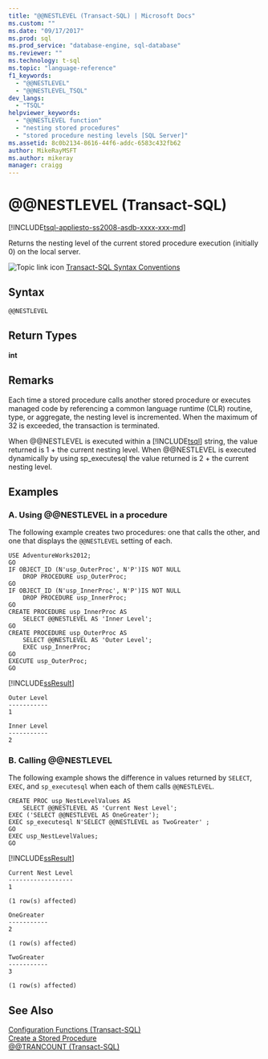 ```yaml
---
title: "@@NESTLEVEL (Transact-SQL) | Microsoft Docs"
ms.custom: ""
ms.date: "09/17/2017"
ms.prod: sql
ms.prod_service: "database-engine, sql-database"
ms.reviewer: ""
ms.technology: t-sql
ms.topic: "language-reference"
f1_keywords: 
  - "@@NESTLEVEL"
  - "@@NESTLEVEL_TSQL"
dev_langs: 
  - "TSQL"
helpviewer_keywords: 
  - "@@NESTLEVEL function"
  - "nesting stored procedures"
  - "stored procedure nesting levels [SQL Server]"
ms.assetid: 8c0b2134-8616-44f6-addc-6583c432fb62
author: MikeRayMSFT
ms.author: mikeray
manager: craigg
---
```

# &#x40;&#x40;NESTLEVEL (Transact-SQL)
[!INCLUDE[tsql-appliesto-ss2008-asdb-xxxx-xxx-md](../../includes/tsql-appliesto-ss2008-asdb-xxxx-xxx-md.md)]

  Returns the nesting level of the current stored procedure execution (initially 0) on the local server.  
  
 ![Topic link icon](../../database-engine/configure-windows/media/topic-link.gif "Topic link icon") [Transact-SQL Syntax Conventions](../../t-sql/language-elements/transact-sql-syntax-conventions-transact-sql.md)  
  
## Syntax  
  
```  
@@NESTLEVEL  
```  
  
## Return Types  
 **int**  
  
## Remarks  
 Each time a stored procedure calls another stored procedure or executes managed code by referencing a common language runtime (CLR) routine, type, or aggregate, the nesting level is incremented. When the maximum of 32 is exceeded, the transaction is terminated.  
  
 When @@NESTLEVEL is executed within a [!INCLUDE[tsql](../../includes/tsql-md.md)] string, the value returned is 1 + the current nesting level. When @@NESTLEVEL is executed dynamically by using sp_executesql the value returned is 2 + the current nesting level.  
  
## Examples  
  
### A. Using @@NESTLEVEL in a procedure  
 The following example creates two procedures: one that calls the other, and one that displays the `@@NESTLEVEL` setting of each.  
  
```  
USE AdventureWorks2012;  
GO  
IF OBJECT_ID (N'usp_OuterProc', N'P')IS NOT NULL  
    DROP PROCEDURE usp_OuterProc;  
GO  
IF OBJECT_ID (N'usp_InnerProc', N'P')IS NOT NULL  
    DROP PROCEDURE usp_InnerProc;  
GO  
CREATE PROCEDURE usp_InnerProc AS   
    SELECT @@NESTLEVEL AS 'Inner Level';  
GO  
CREATE PROCEDURE usp_OuterProc AS   
    SELECT @@NESTLEVEL AS 'Outer Level';  
    EXEC usp_InnerProc;  
GO  
EXECUTE usp_OuterProc;  
GO  
```  
  
 [!INCLUDE[ssResult](../../includes/ssresult-md.md)]  
  
 ```
Outer Level  
-----------  
1  
  
Inner Level  
-----------  
2
```  
  
### B. Calling @@NESTLEVEL  
 The following example shows the difference in values returned by `SELECT`, `EXEC`, and `sp_executesql` when each of them calls `@@NESTLEVEL`.  
  
```  
CREATE PROC usp_NestLevelValues AS  
    SELECT @@NESTLEVEL AS 'Current Nest Level';  
EXEC ('SELECT @@NESTLEVEL AS OneGreater');   
EXEC sp_executesql N'SELECT @@NESTLEVEL as TwoGreater' ;  
GO  
EXEC usp_NestLevelValues;  
GO  
```  
  
 [!INCLUDE[ssResult](../../includes/ssresult-md.md)]  
  
 ```
Current Nest Level  
------------------  
1  
  
(1 row(s) affected)  
  
OneGreater  
-----------  
2  
  
(1 row(s) affected)  
  
TwoGreater  
-----------  
3  
  
(1 row(s) affected)
```  
  
## See Also  
 [Configuration Functions &#40;Transact-SQL&#41;](../../t-sql/functions/configuration-functions-transact-sql.md)   
 [Create a Stored Procedure](../../relational-databases/stored-procedures/create-a-stored-procedure.md)   
 [@@TRANCOUNT &#40;Transact-SQL&#41;](../../t-sql/functions/trancount-transact-sql.md)  
  
  
